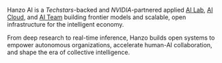Hanzo AI is a *Techstars*-backed and *NVIDIA*-partnered applied [AI Lab](mailto:research@hanzo.ai), [AI Cloud](https://hanzo.ai), and [AI Team](https://hanzo.team) building frontier models and scalable, open infrastructure for the intelligent economy.

From deep research to real-time inference, Hanzo builds open systems to empower autonomous organizations, accelerate human-AI collaboration, and shape the era of collective intelligence.
